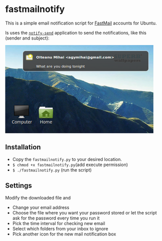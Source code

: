 # fastmailnotify

This is a simple email notification script for [FastMail](https://www.fastmail.com) accounts for Ubuntu.

Is uses the [`notify-send`](http://manpages.ubuntu.com/manpages/hardy/man1/notify-send.1.html) application to send the notifications, like this (sender and subject):

![alt tag](https://raw.githubusercontent.com/mihaiolteanu/fastmailnotify/master/screenshot.png)

## Installation

- Copy the `fastmailnotify.py` to your desired location.
- `$ chmod +x fastmailnotify.py`(add execute permission)
- `$ ./fastmailnotify.py` (run the script)

## Settings

Modify the downloaded file and
- Change your email address
- Choose the file where you want your password stored or let the script ask for the password every time you run it
- Pick the time interval for checking new email
- Select which folders from your inbox to ignore
- Pick another icon for the new mail notification box

